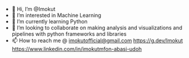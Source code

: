 - 👋 Hi, I’m @Imokut
- 👀 I’m interested in Machine Learning
- 🌱 I’m currently learning Python
- 💞️ I’m looking to collaborate on making analysis and visualizations and pipelines with python frameworks and libraries
- 📫 How to reach me @ imokutofficial@gmail.com
https://g.dev/Imokut
https://www.linkedin.com/in/imokutmfon-abasi-udoh
<!---
Imokut/Imokut is a ✨ special ✨ repository because its `README.md` (this file) appears on your GitHub profile.
You can click the Preview link to take a look at your changes.
--->
